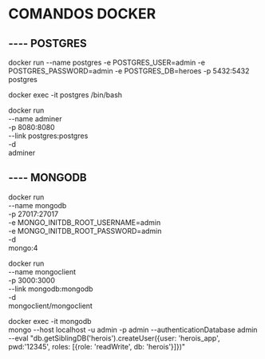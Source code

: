 # COMANDOS DOCKER

## ---- POSTGRES

docker run --name postgres -e POSTGRES_USER=admin -e POSTGRES_PASSWORD=admin -e POSTGRES_DB=heroes -p 5432:5432 postgres

docker exec -it postgres /bin/bash

docker run \
--name adminer \
-p 8080:8080 \
--link postgres:postgres \
-d \
adminer

## ---- MONGODB

docker run \
--name mongodb \
-p 27017:27017 \
-e MONGO_INITDB_ROOT_USERNAME=admin \
-e MONGO_INITDB_ROOT_PASSWORD=admin \
-d \
mongo:4

docker run \
--name mongoclient \
-p 3000:3000 \
--link mongodb:mongodb \
-d \
mongoclient/mongoclient

docker exec -it mongodb \
mongo --host localhost -u admin -p admin --authenticationDatabase admin \
--eval "db.getSiblingDB('herois').createUser({user: 'herois_app', pwd:'12345', roles: [{role: 'readWrite', db: 'herois'}]})"
